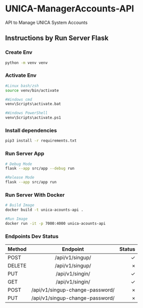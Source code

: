# UNICA-ManagerAccounts-API
API to Manage UNICA System Accounts

## Instructions by Run Server Flask

### **Create Env**
```bash
python -m venv venv
```

### **Activate Env**
```bash
#Linux bash/zsh
source venv/bin/activate

#Windows cmd
venv\Scripts\activate.bat

#Windows PowerShell
venv\Scripts\activate.ps1
```

### **Install dependencies**

```bash
pip3 install -r requirements.txt
```
### **Run Server App**

```bash
# Debug Mode
flask --app src/app --debug run

#Release Mode
flask --app src/app run
```

### **Run Server With Docker**

```bash
# Build Image
docker build -t unica-acounts-api .

#Run Image
docker run -it -p 7000:4000 unica-acounts-api
```

### **Endpoints Dev Status**
| Method |             Endpoint            | Status |
| ------ |:-------------------------------:| ------:|
| POST   |         /api/v1/singup/         |      ✓ |
| DELETE |         /api/v1/singup/         |      × |
| PUT    |         /api/v1/singin/         |      ✓ |
| GET    |         /api/v1/singin/         |      ✓ |
| POST   | /api/v1/singup-change-password/ |      × |
| PUT    | /api/v1/singup-change-password/ |      × |